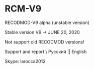 # RCM-V9
RECODMOD-V9 alpha (unstable version)

Stable version V9  ->  JUNE 20, 2020

Not support old RECODMOD versions!

Support and report \ Русский || English

Skype: larocca2012
